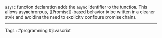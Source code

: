 `async` function declaration adds the `async` identifier to the function. This allows asynchronous, [[Promise]]-based behavior to be written in a cleaner style and avoiding the need to explicitly configure promise chains.  

___
Tags : #programming #javascript 